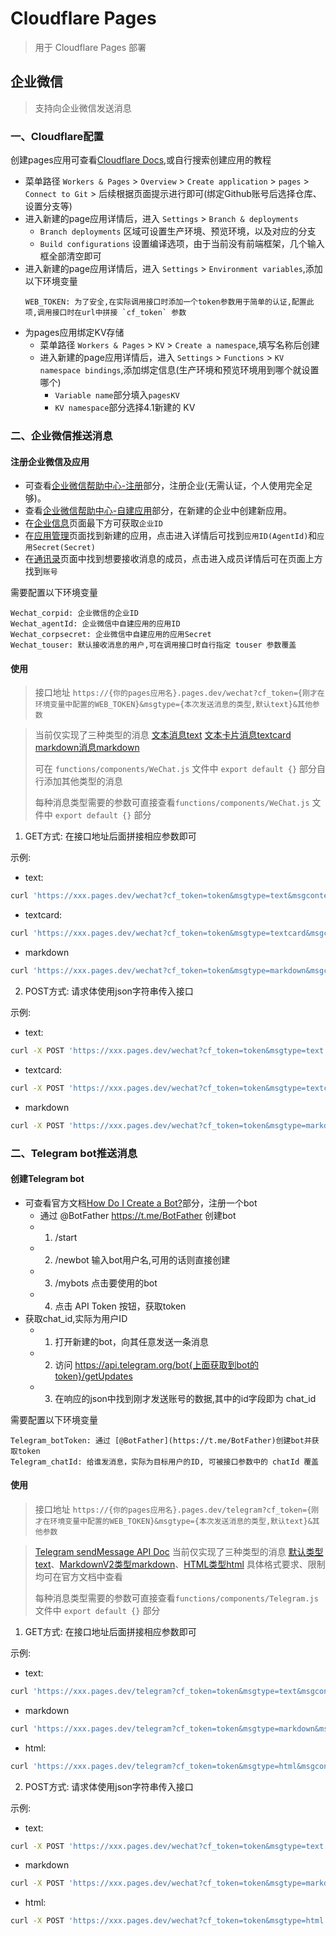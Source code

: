 # Cloudflare Pages

> 用于 Cloudflare Pages 部署

## 企业微信

> 支持向企业微信发送消息

### 一、Cloudflare配置

创建pages应用可查看[Cloudflare Docs](https://developers.cloudflare.com/pages/),或自行搜索创建应用的教程
* 菜单路径 `Workers & Pages` > `Overview` > `Create application` > `pages` > `Connect to Git` > 后续根据页面提示进行即可(绑定Github账号后选择仓库、设置分支等)
* 进入新建的page应用详情后，进入 `Settings` > `Branch & deployments`
  * `Branch deployments` 区域可设置生产环境、预览环境，以及对应的分支
  * `Build configurations` 设置编译选项，由于当前没有前端框架，几个输入框全部清空即可
* 进入新建的page应用详情后，进入 `Settings` > `Environment variables`,添加以下环境变量
  ```
  WEB_TOKEN: 为了安全,在实际调用接口时添加一个token参数用于简单的认证,配置此项,调用接口时在url中拼接 `cf_token` 参数
  ```
* 为pages应用绑定KV存储
  * 菜单路径 `Workers & Pages` > `KV` > `Create a namespace`,填写名称后创建
  * 进入新建的page应用详情后，进入 `Settings` > `Functions` > `KV namespace bindings`,添加绑定信息(生产环境和预览环境用到哪个就设置哪个)
    * `Variable name`部分填入`pagesKV`
    * `KV namespace`部分选择4.1新建的 KV

### 二、企业微信推送消息

#### 注册企业微信及应用

* 可查看[企业微信帮助中心-注册](https://open.work.weixin.qq.com/help2/pc/15422)部分，注册企业(无需认证，个人使用完全足够)。
* 查看[企业微信帮助中心-自建应用](https://open.work.weixin.qq.com/help2/pc/17693)部分，在新建的企业中创建新应用。
* 在[企业信息](https://work.weixin.qq.com/wework_admin/frame#profile)页面最下方可获取`企业ID`
* 在[应用管理](https://work.weixin.qq.com/wework_admin/frame#apps)页面找到新建的应用，点击进入详情后可找到`应用ID(AgentId)`和`应用Secret(Secret)`
* 在[通讯录](https://work.weixin.qq.com/wework_admin/frame#contacts)页面中找到想要接收消息的成员，点击进入成员详情后可在页面上方找到`账号`

需要配置以下环境变量
```
Wechat_corpid: 企业微信的企业ID
Wechat_agentId: 企业微信中自建应用的应用ID
Wechat_corpsecret: 企业微信中自建应用的应用Secret
Wechat_touser: 默认接收消息的用户,可在调用接口时自行指定 touser 参数覆盖
```

#### 使用

> 接口地址 `https://{你的pages应用名}.pages.dev/wechat?cf_token={刚才在环境变量中配置的WEB_TOKEN}&msgtype={本次发送消息的类型,默认text}&其他参数`

> 当前仅实现了三种类型的消息 [文本消息text](https://developer.work.weixin.qq.com/document/path/90236#%E6%96%87%E6%9C%AC%E6%B6%88%E6%81%AF) [文本卡片消息textcard](https://developer.work.weixin.qq.com/document/path/90236#%E6%96%87%E6%9C%AC%E5%8D%A1%E7%89%87%E6%B6%88%E6%81%AF) [markdown消息markdown](https://developer.work.weixin.qq.com/document/path/90236#markdown%E6%B6%88%E6%81%AF)
>
> 可在 `functions/components/WeChat.js` 文件中 `export default {}` 部分自行添加其他类型的消息
>
> 每种消息类型需要的参数可直接查看`functions/components/WeChat.js` 文件中 `export default {}` 部分

1. GET方式: 在接口地址后面拼接相应参数即可

示例:
* text:
```bash
curl 'https://xxx.pages.dev/wechat?cf_token=token&msgtype=text&msgcontent.content=消息标题\n消息内容: 点击<a href="https://github.com/">跳转</a>'
```

* textcard: 
```bash
curl 'https://xxx.pages.dev/wechat?cf_token=token&msgtype=textcard&msgcontent.title=消息标题&msgcontent.description=描述信息&msgcontent.url=https://github.com'
```

* markdown
```bash
curl 'https://xxx.pages.dev/wechat?cf_token=token&msgtype=markdown&msgcontent.content=# 消息1 *消息2*'
```


2. POST方式: 请求体使用json字符串传入接口

示例:
* text:
```bash
curl -X POST 'https://xxx.pages.dev/wechat?cf_token=token&msgtype=text' -d '{"msgcontent": { "content": "消息标题\n消息内容: 点击<a href="https://github.com/">跳转</a>" }}'
```

* textcard: 
```bash
curl -X POST 'https://xxx.pages.dev/wechat?cf_token=token&msgtype=textcard' -d '{"msgcontent": { "title": "消息标题","description": "描述信息","url": "https://github.com" }}'
```

* markdown
```bash
curl -X POST 'https://xxx.pages.dev/wechat?cf_token=token&msgtype=markdown' -d '{"msgcontent": { "content": "# 消息1 *消息2*" }}'
```

### 二、Telegram bot推送消息

#### 创建Telegram bot

* 可查看官方文档[How Do I Create a Bot?](https://core.telegram.org/bots#how-do-i-create-a-bot)部分，注册一个bot
  * 通过 @BotFather https://t.me/BotFather 创建bot
  * 1. /start
  * 2. /newbot  输入bot用户名,可用的话则直接创建
  * 3. /mybots 点击要使用的bot
  * 4. 点击 API Token 按钮，获取token
* 获取chat_id,实际为用户ID
  * 1. 打开新建的bot，向其任意发送一条消息
  * 2. 访问 https://api.telegram.org/bot{上面获取到bot的token}/getUpdates
  * 3. 在响应的json中找到刚才发送账号的数据,其中的id字段即为 chat_id

需要配置以下环境变量
```
Telegram_botToken: 通过 [@BotFather](https://t.me/BotFather)创建bot并获取token
Telegram_chatId: 给谁发消息，实际为目标用户的ID, 可被接口参数中的 chatId 覆盖
```

#### 使用

> 接口地址 `https://{你的pages应用名}.pages.dev/telegram?cf_token={刚才在环境变量中配置的WEB_TOKEN}&msgtype={本次发送消息的类型,默认text}&其他参数`

> [Telegram sendMessage API Doc](https://core.telegram.org/bots/api#sendmessage)
> 当前仅实现了三种类型的消息 [默认类型text](https://core.telegram.org/bots/api#formatting-options)、[MarkdownV2类型markdown](https://core.telegram.org/bots/api#markdownv2-style)、[HTML类型html](https://core.telegram.org/bots/api#html-style)
> 具体格式要求、限制均可在官方文档中查看
>
> 每种消息类型需要的参数可直接查看`functions/components/Telegram.js` 文件中 `export default {}` 部分

1. GET方式: 在接口地址后面拼接相应参数即可

示例:
* text:
```bash
curl 'https://xxx.pages.dev/telegram?cf_token=token&msgtype=text&msgcontent.content=消息内容'
```

* markdown
```bash
curl 'https://xxx.pages.dev/telegram?cf_token=token&msgtype=markdown&msgcontent.content=__消息__'
```

* html:
```bash
curl 'https://xxx.pages.dev/telegram?cf_token=token&msgtype=html&msgcontent.content=消息内容'
```


2. POST方式: 请求体使用json字符串传入接口

示例:
* text:
```bash
curl -X POST 'https://xxx.pages.dev/wechat?cf_token=token&msgtype=text' -d '{"msgcontent": { "content": "消息内容" }}'
```

* markdown
```bash
curl -X POST 'https://xxx.pages.dev/wechat?cf_token=token&msgtype=markdown' -d '{"msgcontent": { "content": "__消息__" }}'
```

* html:
```bash
curl -X POST 'https://xxx.pages.dev/wechat?cf_token=token&msgtype=html' -d '{"msgcontent": { "content": "消息内容" }}'
```
